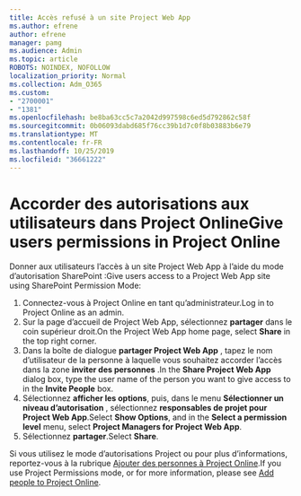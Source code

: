 ```yaml
---
title: Accès refusé à un site Project Web App
ms.author: efrene
author: efrene
manager: pamg
ms.audience: Admin
ms.topic: article
ROBOTS: NOINDEX, NOFOLLOW
localization_priority: Normal
ms.collection: Adm_O365
ms.custom:
- "2700001"
- "1381"
ms.openlocfilehash: be8ba63cc5c7a2042d997598c6ed5d792862c58f
ms.sourcegitcommit: 0b06093dabd685f76cc39b1d7c0f8b03883b6e79
ms.translationtype: MT
ms.contentlocale: fr-FR
ms.lasthandoff: 10/25/2019
ms.locfileid: "36661222"
---
```

# <a name="give-users-permissions-in-project-online"></a><span data-ttu-id="4c7e8-102">Accorder des autorisations aux utilisateurs dans Project Online</span><span class="sxs-lookup"><span data-stu-id="4c7e8-102">Give users permissions in Project Online</span></span>

<span data-ttu-id="4c7e8-103">Donner aux utilisateurs l’accès à un site Project Web App à l’aide du mode d’autorisation SharePoint :</span><span class="sxs-lookup"><span data-stu-id="4c7e8-103">Give users access to a Project Web App site using SharePoint Permission Mode:</span></span>

1. <span data-ttu-id="4c7e8-104">Connectez-vous à Project Online en tant qu’administrateur.</span><span class="sxs-lookup"><span data-stu-id="4c7e8-104">Log in to Project Online as an admin.</span></span>
2. <span data-ttu-id="4c7e8-105">Sur la page d’accueil de Project Web App, sélectionnez **partager** dans le coin supérieur droit.</span><span class="sxs-lookup"><span data-stu-id="4c7e8-105">On the Project Web App home page, select **Share** in the top right corner.</span></span>
3. <span data-ttu-id="4c7e8-106">Dans la boîte de dialogue **partager Project Web App** , tapez le nom d’utilisateur de la personne à laquelle vous souhaitez accorder l’accès dans la zone **inviter des personnes** .</span><span class="sxs-lookup"><span data-stu-id="4c7e8-106">In the **Share Project Web App** dialog box, type the user name of the person you want to give access to in the **Invite People** box.</span></span>
4. <span data-ttu-id="4c7e8-107">Sélectionnez **afficher les options**, puis, dans le menu **Sélectionner un niveau d’autorisation** , sélectionnez **responsables de projet pour Project Web App**.</span><span class="sxs-lookup"><span data-stu-id="4c7e8-107">Select **Show Options**, and in the **Select a permission level** menu, select **Project Managers for Project Web App**.</span></span>
5. <span data-ttu-id="4c7e8-108">Sélectionnez **partager**.</span><span class="sxs-lookup"><span data-stu-id="4c7e8-108">Select **Share**.</span></span>

<span data-ttu-id="4c7e8-109">Si vous utilisez le mode d’autorisations Project ou pour plus d’informations, reportez-vous à la rubrique [Ajouter des personnes à Project Online](https://docs.microsoft.com/projectonline/step-2-add-people-to-project-online).</span><span class="sxs-lookup"><span data-stu-id="4c7e8-109">If you use Project Permissions mode, or for more information, please see [Add people to Project Online](https://docs.microsoft.com/projectonline/step-2-add-people-to-project-online).</span></span>
